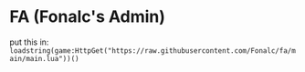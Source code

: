 # FA (Fonalc's Admin)
put this in: ```loadstring(game:HttpGet("https://raw.githubusercontent.com/Fonalc/fa/main/main.lua"))()```
